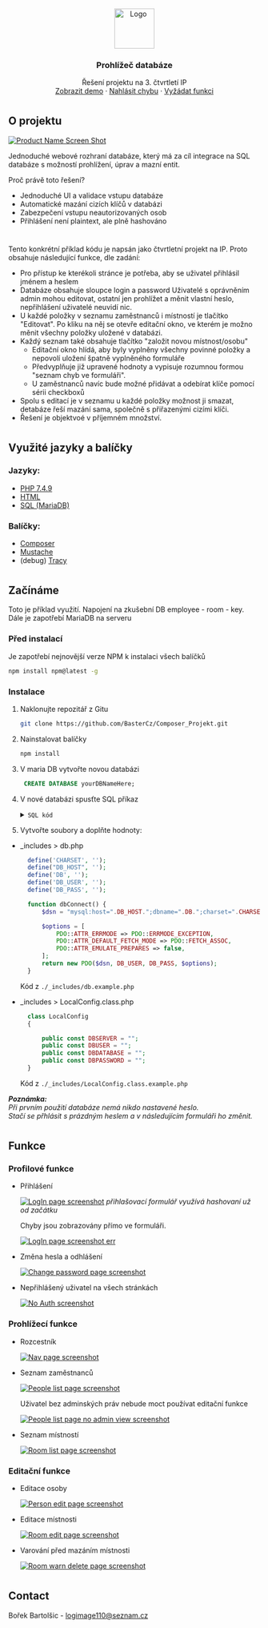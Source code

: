 
<!-- PROJECT LOGO -->
<br />
<p align="center">
  <a href="https://github.com/BasterCz/DB_view_IP">
    <img src="images/logo.png" alt="Logo" width="80" height="80">
  </a>

  <h3 align="center">Prohlížeč databáze</h3>

  <p align="center">
    Řešení projektu na 3. čtvrtletí IP
    <br />
    <a href="http://a2018bartbo.delta-www.cz/">Zobrazit demo</a>
    ·
    <a href="https://github.com/BasterCz/DB_view_IP/issues">Nahlásit chybu</a>
    ·
    <a href="https://github.com/BasterCz/DB_view_IP/issues">Vyžádat funkci</a>
  </p>
</p>

#

<!-- ABOUT THE PROJECT -->
## O projektu

[![Product Name Screen Shot][product-screenshot]](http://a2018bartbo.delta-www.cz/pages/room/mistnosti.php)

Jednoduché webové rozhraní databáze, který má za cíl integrace na SQL databáze s možností prohlížení, úprav a mazní entit.

Proč právě toto řešení?
* Jednoduché UI a validace vstupu databáze
* Automatické mazání cizích klíčů v databázi
* Zabezpečení vstupu neautorizovaných osob
* Přihlášení není plaintext, ale plně hashováno

#
Tento konkrétní příklad kódu je napsán jako čtvrtletní projekt na IP. Proto obsahuje následující funkce, dle zadání:

* Pro přístup ke kterékoli stránce je potřeba, aby se uživatel přihlásil jménem a heslem
* Databáze obsahuje sloupce login a password Uživatelé s oprávněním admin mohou editovat, ostatní jen prohlížet a měnit vlastní heslo, nepřihlášení uživatelé neuvidí nic.
* U každé položky v seznamu zaměstnanců i místností je tlačítko "Editovat". Po kliku na něj se otevře editační okno, ve kterém je možno měnit všechny položky uložené v databázi.
* Každý seznam také obsahuje tlačítko "založit novou místnost/osobu"
  * Editační okno hlídá, aby byly vyplněny všechny povinné položky a nepovolí uložení špatně vyplněného formuláře
  * Předvyplňuje již upravené hodnoty a vypisuje rozumnou formou "seznam chyb ve formuláři".
  * U zaměstnanců navíc bude možné přidávat a odebírat klíče pomocí sérii checkboxů
* Spolu s editací je v seznamu u každé položky možnost ji smazat, detabáze řeší mazání sama, společně s přiřazenými cizími klíči.
* Řešení je objektvoé v příjemném množství.

#

## Využité jazyky a balíčky

### Jazyky:
* [PHP 7.4.9](https://www.php.net/)
* [HTML](https://www.w3schools.com/html/)
* [SQL (MariaDB)](https://mariadb.org/)

### Balíčky:
* [Composer](https://getcomposer.org/)
* [Mustache](https://mustache.github.io/)
* (debug) [Tracy](https://github.com/nette/tracy)


#

<!-- GETTING STARTED -->
## Začínáme

Toto je příklad využití. Napojení na zkušební DB employee - room - key.
Dále je zapotřebí MariaDB na serveru


### Před instalací

Je zapotřebí nejnovější verze NPM k instalaci všech balíčků
  ```sh
  npm install npm@latest -g
  ```

### Instalace


1. Naklonujte repozitář z Gitu
   ```sh
   git clone https://github.com/BasterCz/Composer_Projekt.git
   ```
1. Nainstalovat balíčky
   ```sh
   npm install
   ```
1. V maria DB vytvořte novou databázi
   ```sql
    CREATE DATABASE yourDBNameHere;
   ```
1. V nové databázi spusťte SQL příkaz
    <details>
      <summary>
       <code>SQL kód</code>
      </summary>

        SET SQL_MODE = "NO_AUTO_VALUE_ON_ZERO";
        START TRANSACTION;
        SET time_zone = "+00:00";


        /*!40101 SET @OLD_CHARACTER_SET_CLIENT=@@CHARACTER_SET_CLIENT */;
        /*!40101 SET @OLD_CHARACTER_SET_RESULTS=@@CHARACTER_SET_RESULTS */;
        /*!40101 SET @OLD_COLLATION_CONNECTION=@@COLLATION_CONNECTION */;
        /*!40101 SET NAMES utf8mb4 */;

        --
        -- Database: `yourDBNameHere`
        --

        -- --------------------------------------------------------

        --
        -- Table structure for table `employee`
        --


        DROP TABLE IF EXISTS `employee`;
        CREATE TABLE IF NOT EXISTS `employee` (
        `employee_id` int(11) NOT NULL AUTO_INCREMENT,
        `name` varchar(255) COLLATE utf8mb4_czech_ci NOT NULL,
        `surname` varchar(255) COLLATE utf8mb4_czech_ci NOT NULL,
        `job` varchar(255) COLLATE utf8mb4_czech_ci NOT NULL,
        `wage` int(11) NOT NULL,
        `room` int(11) NOT NULL,
        `login` varchar(255) COLLATE utf8mb4_czech_ci DEFAULT NULL,
        `password` varchar(255) COLLATE utf8mb4_czech_ci DEFAULT NULL,
        `admin` tinyint(1) NOT NULL DEFAULT '0',
        PRIMARY KEY (`employee_id`),
        UNIQUE KEY `login` (`login`),
        KEY `employee_room_IDX` (`room`) USING BTREE
        ) ENGINE=InnoDB AUTO_INCREMENT=36 DEFAULT CHARSET=utf8mb4 COLLATE=utf8mb4_czech_ci;

        --
        -- Dumping data for table `employee`
        --

        INSERT INTO `employee` (`employee_id`, `name`, `surname`, `job`, `wage`, `room`, `login`, `password`, `admin`) VALUES
        (1, 'Jan', 'Volhejn', 'ředitel', 69000, 1, 'voljan@example.com', '', 1),
        (3, 'Sebastian', 'Tamáš', 'grafik', 69420, 2, 'tamseb@example.com', '', 1),
        (4, 'Jiřina', 'Hamáčková', 'ekonomka', 32000, 5, 'hamjir@example.com', '', 1),
        (5, 'Stanislav', 'Lorenc', 'skladník', 14000, 8, 'lorsta@example.com', '', 0),
        (6, 'Martina', 'Marková', 'skladnice', 14500, 8, 'marmar@example.com', '', 0),
        (7, 'Tomáš', 'Kalousek', 'technik', 23000, 7, 'kaltom@example.com', '', 0),
        (8, 'Jindřich', 'Holzer', 'technik', 22000, 7, 'holjin@example.com', '', 0),
        (9, 'Alena', 'Krátká', 'technik', 24000, 7, 'kraale@example.com', '', 0),
        (10, 'Stanislav', 'Janovič', 'technik', 22000, 7, 'jansta@example.com', '', 0),
        (11, 'Milan', 'Steiner', 'mistr', 30000, 7, 'stemil@example.com', '', 0),
        (34, 'Test1', 'Netěsný1', 'tester', 12313521, 21, 'test1@test.com', NULL, 0),
        (35, 'Test2', 'Testovskij2', 'tester2', 5486468, 21, 'test2@test.com', NULL, 0);

        -- --------------------------------------------------------

        --
        -- Table structure for table `key`
        --

        DROP TABLE IF EXISTS `key`;
        CREATE TABLE IF NOT EXISTS `key` (
          `key_id` int(11) NOT NULL AUTO_INCREMENT,
          `employee` int(11) NOT NULL,
          `room` int(11) NOT NULL,
          PRIMARY KEY (`key_id`),
          UNIQUE KEY `employee_room` (`employee`,`room`),
          KEY `room` (`room`)
        ) ENGINE=InnoDB AUTO_INCREMENT=567 DEFAULT CHARSET=utf8mb4 COLLATE=utf8mb4_czech_ci;

        --
        -- Dumping data for table `key`
        --

        INSERT INTO `key` (`key_id`, `employee`, `room`) VALUES
        (510, 1, 1),
        (511, 1, 3),
        (512, 1, 4),
        (513, 1, 5),
        (514, 1, 6),
        (515, 1, 7),
        (516, 1, 8),
        (517, 1, 11),
        (146, 3, 1),
        (147, 3, 2),
        (148, 3, 3),
        (149, 3, 4),
        (150, 3, 5),
        (151, 3, 6),
        (152, 3, 7),
        (153, 3, 8),
        (154, 3, 11),
        (48, 4, 2),
        (7, 4, 5),
        (36, 4, 6),
        (38, 5, 6),
        (9, 5, 8),
        (50, 5, 11),
        (39, 6, 6),
        (10, 6, 8),
        (51, 6, 11),
        (203, 7, 5),
        (204, 7, 6),
        (205, 7, 7),
        (206, 7, 11),
        (31, 8, 6),
        (2, 8, 7),
        (53, 8, 11),
        (32, 9, 6),
        (3, 9, 7),
        (54, 9, 11),
        (33, 10, 6),
        (4, 10, 7),
        (55, 10, 11),
        (518, 11, 2),
        (519, 11, 6),
        (520, 11, 7),
        (521, 11, 11),
        (561, 34, 6),
        (562, 34, 7),
        (563, 34, 8),
        (564, 34, 11),
        (565, 34, 21),
        (566, 35, 21);

        -- --------------------------------------------------------

        --
        -- Table structure for table `room`
        --

        DROP TABLE IF EXISTS `room`;
        CREATE TABLE IF NOT EXISTS `room` (
          `room_id` int(11) NOT NULL AUTO_INCREMENT,
          `no` varchar(15) COLLATE utf8mb4_czech_ci NOT NULL,
          `name` varchar(255) COLLATE utf8mb4_czech_ci NOT NULL,
          `phone` varchar(15) COLLATE utf8mb4_czech_ci DEFAULT NULL,
          PRIMARY KEY (`room_id`),
          UNIQUE KEY `no` (`no`),
          UNIQUE KEY `phone` (`phone`)
        ) ENGINE=InnoDB AUTO_INCREMENT=22 DEFAULT CHARSET=utf8mb4 COLLATE=utf8mb4_czech_ci;

        --
        -- Dumping data for table `room`
        --

        INSERT INTO `room` (`room_id`, `no`, `name`, `phone`) VALUES
        (1, '101', 'Ředitelna', '2292'),
        (2, '102', 'Kuchyňka', '2293'),
        (3, '104', 'Zasedací místnost', '2294'),
        (4, '201', 'Xerox', '2296'),
        (5, '202', 'Ekonomické', '2295'),
        (6, '203', 'Toalety', NULL),
        (7, '001', 'Dílna', '2241'),
        (8, '002', 'Sklad', '2243'),
        (11, '003', 'Šatna', NULL),
        (21, '123456789', 'Testovací místnost', '121324546897');

        --
        -- Constraints for dumped tables
        --

        --
        -- Constraints for table `employee`
        --
        ALTER TABLE `employee`
          ADD CONSTRAINT `employee_FK` FOREIGN KEY (`room`) REFERENCES `room` (`room_id`) ON DELETE CASCADE;

        --
        -- Constraints for table `key`
        --
        ALTER TABLE `key`
          ADD CONSTRAINT `fk_employee` FOREIGN KEY (`employee`) REFERENCES `employee` (`employee_id`) ON DELETE CASCADE,
          ADD CONSTRAINT `fk_room` FOREIGN KEY (`room`) REFERENCES `room` (`room_id`) ON DELETE CASCADE;
        COMMIT;

        /*!40101 SET CHARACTER_SET_CLIENT=@OLD_CHARACTER_SET_CLIENT */;
        /*!40101 SET CHARACTER_SET_RESULTS=@OLD_CHARACTER_SET_RESULTS */;
        /*!40101 SET COLLATION_CONNECTION=@OLD_COLLATION_CONNECTION */;
    </details>
1. Vytvořte soubory a doplňte hodnoty:
  * _includes > db.php
    ```php
      define('CHARSET', '');
      define("DB_HOST", '');
      define('DB', '');
      define('DB_USER', '');
      define('DB_PASS', '');

      function dbConnect() {
          $dsn = "mysql:host=".DB_HOST.";dbname=".DB.";charset=".CHARSET;

          $options = [
              PDO::ATTR_ERRMODE => PDO::ERRMODE_EXCEPTION,
              PDO::ATTR_DEFAULT_FETCH_MODE => PDO::FETCH_ASSOC,
              PDO::ATTR_EMULATE_PREPARES => false,
          ];
          return new PDO($dsn, DB_USER, DB_PASS, $options);
      }
    ```
    Kód z `./_includes/db.example.php`

  * _includes > LocalConfig.class.php
    ```php
      class LocalConfig
      {

          public const DBSERVER = "";
          public const DBUSER = "";
          public const DBDATABASE = "";
          public const DBPASSWORD = "";
      }
    ```
    Kód z `./_includes/LocalConfig.class.example.php`

<i><strong>Poznámka:</strong></i><br>
<i> Při prvním použití databáze nemá nikdo nastavené heslo.</i><br>
<i> Stačí se přhlásit s prázdným heslem a v následujícím formuláři ho změnit.</i>

#

<!-- USAGE EXAMPLES -->
## Funkce

### Profilové funkce

* Přihlášení

    [![LogIn page screenshot][login-screenshot]]()
  <i>přihlašovací formulář využívá hashovaní už od začátku</i>

     Chyby jsou zobrazovány přímo ve formuláři.

    [![LogIn page screenshot err][login-err-screenshot]]()
        
* Změna hesla a odhlášení

    [![Change password page screenshot][change_pass-screenshot]]()

* Nepřihlášený uživatel na všech stránkách

    [![No Auth screenshot][noAuth-screenshot]]()

### Prohlížecí funkce

* Rozcestník

    [![Nav page screenshot][rozcestnik-screenshot]]()


* Seznam zaměstnanců

    [![People list page screenshot][ppl_list-screenshot]]()

    Uživatel bez adminských práv nebude moct používat editační funkce

    [![People list page no admin view screenshot][ppl_list_noAdmin-screenshot]]()

* Seznam místností

    [![Room list page screenshot][room_list-screenshot]]()

### Editační funkce

* Editace osoby

    [![Person edit page screenshot][edit_ppl-screenshot]]()

* Editace místnosti

    [![Room edit page screenshot][edit_room-screenshot]]()

* Varování před mazáním místnosti

    [![Room warn delete page screenshot][delete_warn-screenshot]]()


#

<!-- CONTACT -->
## Contact

Bořek Bartolšic - logimage110@seznam.cz


[product-screenshot]: images/screenshot.png
[login-screenshot]: images/login.png
[login-err-screenshot]: images/pass_err.png
[change_pass-screenshot]: images/change_pass.png
[noAuth-screenshot]: images/noAuth.png
[ppl_list-screenshot]: images/ppl_list.png
[ppl_list_noAdmin-screenshot]: images/ppl_list_noAdmin.png
[room_list-screenshot]: images/room_list.png
[edit_ppl-screenshot]: images/edit_ppl.png
[edit_room-screenshot]: images/edit_room.png
[delete_warn-screenshot]: images/delete_warn.png
[rozcestnik-screenshot]: images/rozcestnik.png
